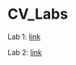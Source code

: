 # CV_Labs

Lab 1: [link](https://colab.research.google.com/drive/1Xs3w0wKUOlgHIwGjCCLJkGaabT5X9k1e?usp=sharing)

Lab 2: [link](https://colab.research.google.com/drive/17jALaBgYP5440VBs8z69lW-O2tKwud4m?usp=sharing)
